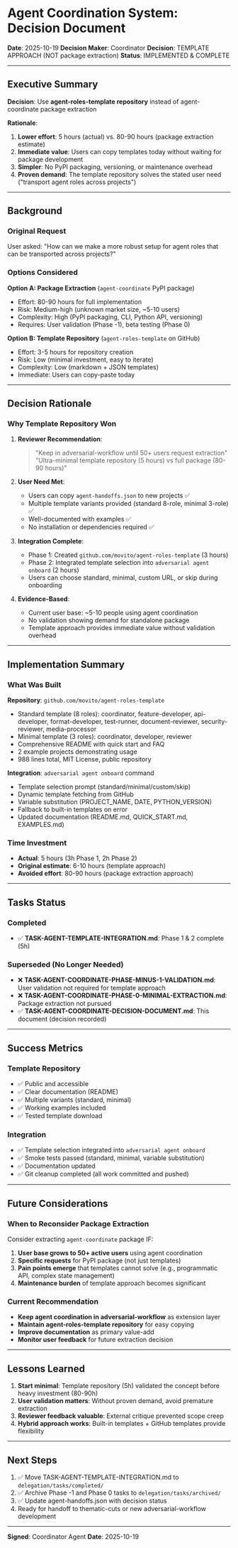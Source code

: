 # Agent Coordination System: Decision Document

**Date**: 2025-10-19
**Decision Maker**: Coordinator
**Decision**: TEMPLATE APPROACH (NOT package extraction)
**Status**: IMPLEMENTED & COMPLETE

---

## Executive Summary

**Decision**: Use **agent-roles-template repository** instead of agent-coordinate package extraction

**Rationale**:
1. **Lower effort**: 5 hours (actual) vs. 80-90 hours (package extraction estimate)
2. **Immediate value**: Users can copy templates today without waiting for package development
3. **Simpler**: No PyPI packaging, versioning, or maintenance overhead
4. **Proven demand**: The template repository solves the stated user need ("transport agent roles across projects")

---

## Background

### Original Request
User asked: "How can we make a more robust setup for agent roles that can be transported across projects?"

### Options Considered

**Option A: Package Extraction** (`agent-coordinate` PyPI package)
- Effort: 80-90 hours for full implementation
- Risk: Medium-high (unknown market size, ~5-10 users)
- Complexity: High (PyPI packaging, CLI, Python API, versioning)
- Requires: User validation (Phase -1), beta testing (Phase 0)

**Option B: Template Repository** (`agent-roles-template` on GitHub)
- Effort: 3-5 hours for repository creation
- Risk: Low (minimal investment, easy to iterate)
- Complexity: Low (markdown + JSON templates)
- Immediate: Users can copy-paste today

---

## Decision Rationale

### Why Template Repository Won

1. **Reviewer Recommendation**:
   > "Keep in adversarial-workflow until 50+ users request extraction"
   > "Ultra-minimal template repository (5 hours) vs full package (80-90 hours)"

2. **User Need Met**:
   - Users can copy `agent-handoffs.json` to new projects ✅
   - Multiple template variants provided (standard 8-role, minimal 3-role) ✅
   - Well-documented with examples ✅
   - No installation or dependencies required ✅

3. **Integration Complete**:
   - Phase 1: Created `github.com/movito/agent-roles-template` (3 hours)
   - Phase 2: Integrated template selection into `adversarial agent onboard` (2 hours)
   - Users can choose standard, minimal, custom URL, or skip during onboarding

4. **Evidence-Based**:
   - Current user base: ~5-10 people using agent coordination
   - No validation showing demand for standalone package
   - Template approach provides immediate value without validation overhead

---

## Implementation Summary

### What Was Built

**Repository**: `github.com/movito/agent-roles-template`
- Standard template (8 roles): coordinator, feature-developer, api-developer, format-developer, test-runner, document-reviewer, security-reviewer, media-processor
- Minimal template (3 roles): coordinator, developer, reviewer
- Comprehensive README with quick start and FAQ
- 2 example projects demonstrating usage
- 988 lines total, MIT License, public repository

**Integration**: `adversarial agent onboard` command
- Template selection prompt (standard/minimal/custom/skip)
- Dynamic template fetching from GitHub
- Variable substitution (PROJECT_NAME, DATE, PYTHON_VERSION)
- Fallback to built-in templates on error
- Updated documentation (README.md, QUICK_START.md, EXAMPLES.md)

### Time Investment
- **Actual**: 5 hours (3h Phase 1, 2h Phase 2)
- **Original estimate**: 6-10 hours (template approach)
- **Avoided effort**: 80-90 hours (package extraction approach)

---

## Tasks Status

### Completed
- ✅ **TASK-AGENT-TEMPLATE-INTEGRATION.md**: Phase 1 & 2 complete (5h)

### Superseded (No Longer Needed)
- ❌ **TASK-AGENT-COORDINATE-PHASE-MINUS-1-VALIDATION.md**: User validation not required for template approach
- ❌ **TASK-AGENT-COORDINATE-PHASE-0-MINIMAL-EXTRACTION.md**: Package extraction not pursued
- ✅ **TASK-AGENT-COORDINATE-DECISION-DOCUMENT.md**: This document (decision recorded)

---

## Success Metrics

### Template Repository
- ✅ Public and accessible
- ✅ Clear documentation (README)
- ✅ Multiple variants (standard, minimal)
- ✅ Working examples included
- ✅ Tested template download

### Integration
- ✅ Template selection integrated into `adversarial agent onboard`
- ✅ Smoke tests passed (standard, minimal, variable substitution)
- ✅ Documentation updated
- ✅ Git cleanup completed (all work committed and pushed)

---

## Future Considerations

### When to Reconsider Package Extraction

Consider extracting `agent-coordinate` package IF:
1. **User base grows to 50+ active users** using agent coordination
2. **Specific requests** for PyPI package (not just templates)
3. **Pain points emerge** that templates cannot solve (e.g., programmatic API, complex state management)
4. **Maintenance burden** of template approach becomes significant

### Current Recommendation
- **Keep agent coordination in adversarial-workflow** as extension layer
- **Maintain agent-roles-template repository** for easy copying
- **Improve documentation** as primary value-add
- **Monitor user feedback** for future extraction decision

---

## Lessons Learned

1. **Start minimal**: Template repository (5h) validated the concept before heavy investment (80-90h)
2. **User validation matters**: Without proven demand, avoid premature extraction
3. **Reviewer feedback valuable**: External critique prevented scope creep
4. **Hybrid approach works**: Built-in templates + GitHub templates provide flexibility

---

## Next Steps

1. ✅ Move TASK-AGENT-TEMPLATE-INTEGRATION.md to `delegation/tasks/completed/`
2. ✅ Archive Phase -1 and Phase 0 tasks to `delegation/tasks/archived/`
3. ✅ Update agent-handoffs.json with decision status
4. Ready for handoff to thematic-cuts or new adversarial-workflow development

---

**Signed**: Coordinator Agent
**Date**: 2025-10-19
